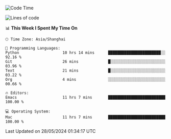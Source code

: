 <!--START_SECTION:waka-->
![Code Time](http://img.shields.io/badge/Code%20Time-1%2C972%20hrs%2014%20mins-blue)

![Lines of code](https://img.shields.io/badge/From%20Hello%20World%20I%27ve%20Written-308.0%20thousand%20lines%20of%20code-blue)

📊 **This Week I Spent My Time On** 

```text
🕑︎ Time Zone: Asia/Shanghai

💬 Programming Languages: 
Python                   10 hrs 14 mins      ███████████████████████░░   92.16 % 
Git                      26 mins             █░░░░░░░░░░░░░░░░░░░░░░░░   03.96 % 
Text                     21 mins             █░░░░░░░░░░░░░░░░░░░░░░░░   03.22 % 
Org                      4 mins              ░░░░░░░░░░░░░░░░░░░░░░░░░   00.66 % 

🔥 Editors: 
Emacs                    11 hrs 7 mins       █████████████████████████   100.00 % 

💻 Operating System: 
Mac                      11 hrs 7 mins       █████████████████████████   100.00 % 
```


 Last Updated on 28/05/2024 01:34:17 UTC
<!--END_SECTION:waka-->

